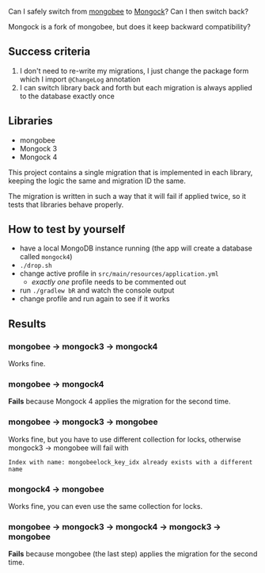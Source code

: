 Can I safely switch from [mongobee](https://github.com/mongobee/mongobee) to [Mongock](https://github.com/cloudyrock/mongock)? Can I then switch back?

Mongock is a fork of mongobee, but does it keep backward compatibility?

## Success criteria
1. I don't need to re-write my migrations, I just change the package form which I import `@ChangeLog` annotation
2. I can switch library back and forth but each migration is always applied to the database exactly once

## Libraries
- mongobee
- Mongock 3
- Mongock 4

This project contains a single migration that is implemented in each library, keeping the logic the same and migration ID the same.

The migration is written in such a way that it will fail if applied twice, so it tests that libraries behave properly.

## How to test by yourself
- have a local MongoDB instance running (the app will create a database called `mongock4`)
- `./drop.sh`
- change active profile in `src/main/resources/application.yml`
  - *exactly one* profile needs to be commented out
- run `./gradlew bR` and watch the console output
- change profile and run again to see if it works

## Results

### mongobee → mongock3 → mongock4

Works fine.

### mongobee → mongock4

**Fails** because Mongock 4 applies the migration for the second time.

### mongobee → mongock3 → mongobee

Works fine, but you have to use different collection for locks, otherwise mongock3 → mongobee will fail with
```
Index with name: mongobeelock_key_idx already exists with a different name
```

### mongock4 → mongobee

Works fine, you can even use the same collection for locks.

### mongobee → mongock3 → mongock4 → mongock3 → mongobee

**Fails** because mongobee (the last step) applies the migration for the second time.
